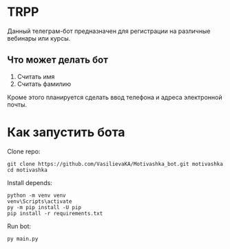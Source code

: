 # TRPP 

Данный телеграм-бот предназначен для регистрации на различные вебинары или курсы. 

## Что может делать бот

1. Считать имя
2. Считать фамилию

Кроме этого планируется сделать ввод телефона и адреса электронной почты.


# Как запустить бота
Clone repo:

```
git clone https://github.com/VasilievaKA/Motivashka_bot.git motivashka
cd motivashka
```
Install depends:

```
python -m venv venv
venv\Scripts\activate
py -m pip install -U pip
pip install -r requirements.txt
```
Run bot:
```
py main.py
```

